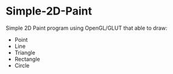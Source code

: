 # Simple-2D-Paint
Simple 2D Paint program using OpenGL/GLUT that able to draw:
- Point
- Line
- Triangle
- Rectangle
- Circle
